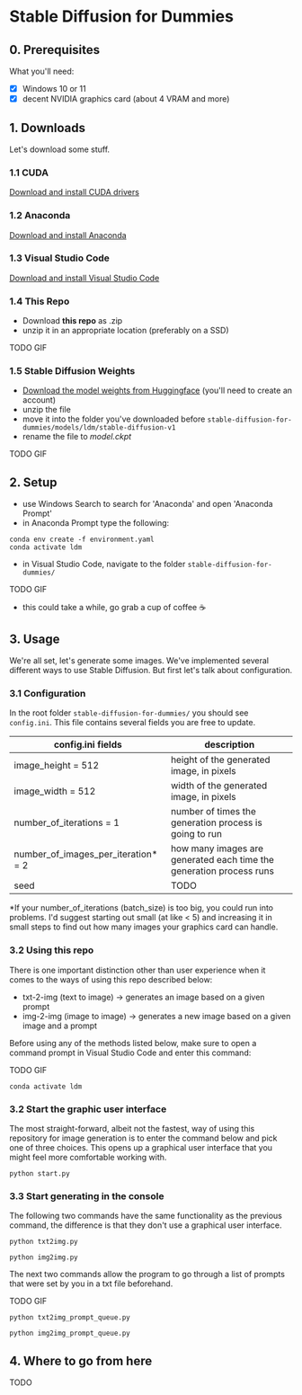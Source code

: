 # Stable Diffusion for Dummies

## 0. Prerequisites

What you'll need:

- [x] Windows 10 or 11
- [x] decent NVIDIA graphics card (about 4 VRAM and more)

## 1. Downloads

Let's download some stuff.

### 1.1 CUDA

<a href="https://developer.nvidia.com/cuda-11-6-2-download-archive?target_os=Windows&target_arch=x86_64" rel="noopener noreferrer">Download and install CUDA drivers
</a>

### 1.2 Anaconda

<a href="https://www.anaconda.com/" rel="noopener noreferrer">Download and install Anaconda</a>

### 1.3 Visual Studio Code

<a href="https://code.visualstudio.com/Download" rel="noopener noreferrer">Download and install Visual Studio Code</a>

### 1.4 This Repo

- Download **this repo** as .zip
- unzip it in an appropriate location (preferably on a SSD)

TODO GIF

### 1.5 Stable Diffusion Weights

- <a href="https://huggingface.co/CompVis/stable-diffusion-v-1-4-original" rel="noopener noreferrer">Download the model weights from Huggingface</a> (you'll need to create an account)
- unzip the file
- move it into the folder you've downloaded before ```stable-diffusion-for-dummies/models/ldm/stable-diffusion-v1```
- rename the file to *model.ckpt*

TODO GIF

## 2. Setup

- use Windows Search to search for 'Anaconda' and open 'Anaconda Prompt'
- in Anaconda Prompt type the following:

``` command prompt
conda env create -f environment.yaml
conda activate ldm
```

- in Visual Studio Code, navigate to the folder ```stable-diffusion-for-dummies/```

TODO GIF

- this could take a while, go grab a cup of coffee ☕

## 3. Usage

We're all set, let's generate some images. We've implemented several different ways to use Stable Diffusion. But first let's talk about configuration.

### 3.1 Configuration

In the root folder ```stable-diffusion-for-dummies/``` you should see ```config.ini```. This file contains several fields you are free to update.

| config.ini fields | description |
| ------------- | ------------- |
| image_height = 512  | height of the generated image, in pixels  |
| image_width = 512  | width of the generated image, in pixels  |
| number_of_iterations = 1  |  number of times the generation process is going to run  |
| number_of_images_per_iteration* = 2  | how many images are generated each time the generation process runs |
| seed | TODO  |

*If your number_of_iterations (batch_size) is too big, you could run into problems. I'd suggest starting out small (at like < 5) and increasing it in small steps to find out how many images your graphics card can handle.

### 3.2 Using this repo

There is one important distinction other than user experience when it comes to the ways of using this repo described below:

- txt-2-img (text to image) -> generates an image based on a given prompt
- img-2-img (image to image) -> generates a new image based on a given image and a prompt

Before using any of the methods listed below, make sure to open a command prompt in Visual Studio Code and enter this command:

TODO GIF

``` command prompt
conda activate ldm
```

### 3.2 Start the graphic user interface

The most straight-forward, albeit not the fastest, way of using this repository for image generation is to enter the command below and pick one of three choices. This opens up a graphical user interface that you might feel more comfortable working with.

```command prompt
python start.py 
```

### 3.3 Start generating in the console

The following two commands have the same functionality as the previous command, the difference is that they don't use a graphical user interface.

```command prompt
python txt2img.py
```

```command prompt
python img2img.py 
```

The next two commands allow the program to go through a list of prompts that were set by you in a txt file beforehand.

TODO GIF

```command prompt
python txt2img_prompt_queue.py 
```

```command prompt
python img2img_prompt_queue.py 
```

## 4. Where to go from here

TODO
